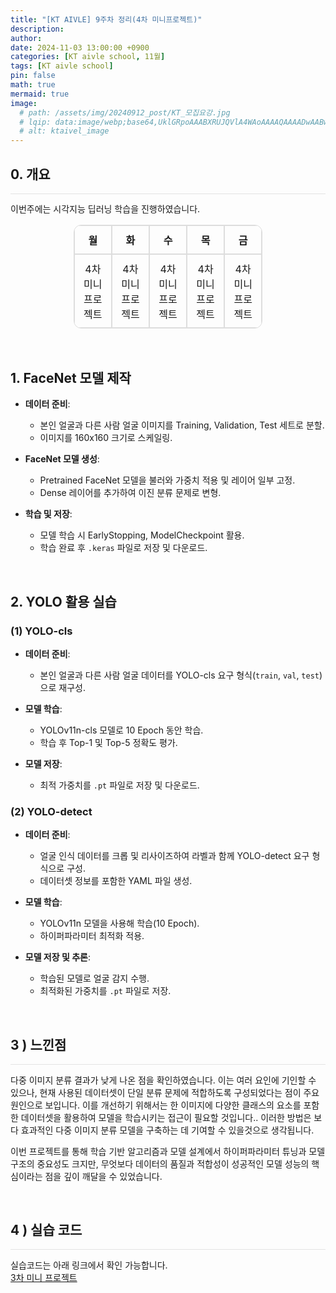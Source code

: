 ```yaml
---
title: "[KT AIVLE] 9주차 정리(4차 미니프로젝트)"
description: 
author:
date: 2024-11-03 13:00:00 +0900
categories: [KT aivle school, 11월]
tags: [KT aivle school]
pin: false
math: true
mermaid: true
image:
  # path: /assets/img/20240912_post/KT_모집요강.jpg
  # lqip: data:image/webp;base64,UklGRpoAAABXRUJQVlA4WAoAAAAQAAAADwAABwAAQUxQSDIAAAARL0AmbZurmr57yyIiqE8oiG0bejIYEQTgqiDA9vqnsUSI6H+oAERp2HZ65qP/VIAWAFZQOCBCAAAA8AEAnQEqEAAIAAVAfCWkAALp8sF8rgRgAP7o9FDvMCkMde9PK7euH5M1m6VWoDXf2FkP3BqV0ZYbO6NA/VFIAAAA
  # alt: ktaivel_image
---
```



## **0. 개요**
<hr style="height: 0.5px; background-color: rgba(0, 0, 0, .1); border: none;" /> 

이번주에는 시각지능 딥러닝 학습을 진행하였습니다.


<div align="center">
  <table border="1" cellspacing="0" cellpadding="10" style="border-collapse: separate; border-radius: 12px; overflow: hidden; text-align: center; width: 60%; border: 1px solid #ddd;">
    <tr>
      <th style="border: 1px solid #ddd; padding: 10px;">월</th>
      <th style="border: 1px solid #ddd; padding: 10px;">화</th>
      <th style="border: 1px solid #ddd; padding: 10px;">수</th>
      <th style="border: 1px solid #ddd; padding: 10px;">목</th>
      <th style="border: 1px solid #ddd; padding: 10px;">금</th>
    </tr>
    <tr>
      <td colspan="1" style="border: 1px solid #ddd; padding: 10px;">4차 미니프로젝트</td>
      <td colspan="1" style="border: 1px solid #ddd; padding: 10px;">4차 미니프로젝트</td>
      <td colspan="1" style="border: 1px solid #ddd; padding: 10px;">4차 미니프로젝트</td>
      <td colspan="1" style="border: 1px solid #ddd; padding: 10px;">4차 미니프로젝트</td>
      <td colspan="1" style="border: 1px solid #ddd; padding: 10px;">4차 미니프로젝트</td>
    </tr>
  </table>
</div>


<br>

## **1. FaceNet 모델 제작**
- **데이터 준비**: 
  - 본인 얼굴과 다른 사람 얼굴 이미지를 Training, Validation, Test 세트로 분할.
  - 이미지를 160x160 크기로 스케일링.

- **FaceNet 모델 생성**:
  - Pretrained FaceNet 모델을 불러와 가중치 적용 및 레이어 일부 고정.
  - Dense 레이어를 추가하여 이진 분류 문제로 변형.

- **학습 및 저장**:
  - 모델 학습 시 EarlyStopping, ModelCheckpoint 활용.
  - 학습 완료 후 `.keras` 파일로 저장 및 다운로드.

<br>

## **2. YOLO 활용 실습**

### **(1) YOLO-cls**
- **데이터 준비**:
  - 본인 얼굴과 다른 사람 얼굴 데이터를 YOLO-cls 요구 형식(`train`, `val`, `test`)으로 재구성.
  
- **모델 학습**:
  - YOLOv11n-cls 모델로 10 Epoch 동안 학습.
  - 학습 후 Top-1 및 Top-5 정확도 평가.

- **모델 저장**:
  - 최적 가중치를 `.pt` 파일로 저장 및 다운로드.

### **(2) YOLO-detect**
- **데이터 준비**:
  - 얼굴 인식 데이터를 크롭 및 리사이즈하여 라벨과 함께 YOLO-detect 요구 형식으로 구성.
  - 데이터셋 정보를 포함한 YAML 파일 생성.

- **모델 학습**:
  - YOLOv11n 모델을 사용해 학습(10 Epoch).
  - 하이퍼파라미터 최적화 적용.

- **모델 저장 및 추론**:
  - 학습된 모델로 얼굴 감지 수행.
  - 최적화된 가중치를 `.pt` 파일로 저장.

<br>

## 3 ) 느낀점
<hr style="height: 0.5px; background-color: rgba(0, 0, 0, .1); border: none;" /> 
다중 이미지 분류 결과가 낮게 나온 점을 확인하였습니다. 이는 여러 요인에 기인할 수 있으나, 현재 사용된 데이터셋이 단일 분류 문제에 적합하도록 구성되었다는 점이 주요 원인으로 보입니다.  
이를 개선하기 위해서는 한 이미지에 다양한 클래스의 요소를 포함한 데이터셋을 활용하여 모델을 학습시키는 접근이 필요할 것입니다..  
이러한 방법은 보다 효과적인 다중 이미지 분류 모델을 구축하는 데 기여할 수 있을것으로 생각됩니다.  

이번 프로젝트를 통해 학습 기반 알고리즘과 모델 설계에서 하이퍼파라미터 튜닝과 모델 구조의 중요성도 크지만, 무엇보다 데이터의 품질과 적합성이 성공적인 모델 성능의 핵심이라는 점을 깊이 깨달을 수 있었습니다.  

<br>

## 4 ) 실습 코드
<hr style="height: 0.5px; background-color: rgba(0, 0, 0, .1); border: none;" /> 

실습코드는 아래 링크에서 확인 가능합니다.    
[3차 미니 프로젝트](https://github.com/Lucky-SeoYounghyun/kt_aivle/tree/main/mini_project_04)